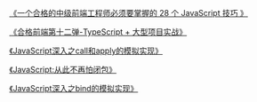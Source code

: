 [《一个合格的中级前端工程师必须要掌握的 28 个 JavaScript 技巧
》](https://mp.weixin.qq.com/s?__biz=MzA4ODUzNTE2Nw==&mid=2451045858&idx=1&sn=0e09ac8ab8393c432bd32cfcd3a5abc0&chksm=87cbe4f2b0bc6de479c95517ca5e049db1806cadedd1586ebd591615b8b86c2f4e657787fe1c&token=2017406240&lang=zh_CN#rd)

[《合格前端第十二弹-TypeScript + 大型项目实战》](https://mp.weixin.qq.com/s?__biz=MzA4ODUzNTE2Nw==&mid=2451045820&idx=1&sn=cf5f82ea45654ae7845fce44928e65b0&chksm=87cbe4acb0bc6dba8696aac4926dcbbc5a910d45c9a69903d58ccef12dfbdcdf7b3f22929a4e&token=1261701428&lang=zh_CN#rd)

[《JavaScript深入之call和apply的模拟实现》](https://mp.weixin.qq.com/s?__biz=MzA4ODUzNTE2Nw==&mid=2451045809&idx=1&sn=e886ec7a13e567e88be7ebcfef9cd6e5&chksm=87cbe4a1b0bc6db712cbb122ff2f5acc37bb07a61e41187e5ebce1b90d06cbd8482d1d9b4797&token=1251162134&lang=zh_CN#rd)

[《JavaScript:从此不再怕闭包》](https://mp.weixin.qq.com/s?__biz=MzA4ODUzNTE2Nw==&mid=2451045788&idx=1&sn=c10bd057638cb596be6c69923e5f6505&chksm=87cbe48cb0bc6d9a12c6a774589c2fde7ac515b6e4ae0a2c05aaff642294320419992ecff5f1&token=1251162134&lang=zh_CN#rd)

[《JavaScript深入之bind的模拟实现》](https://mp.weixin.qq.com/s?__biz=MzA4ODUzNTE2Nw==&mid=2451045824&idx=1&sn=794f82b01edcfa7e67912952e7d74626&chksm=87cbe4d0b0bc6dc6349da3b92bcb47871bb9ae48549fe6390078b981385119d7a292aa689947&token=1261701428&lang=zh_CN#rd)